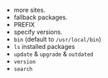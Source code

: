 - more sites.
- fallback packages.
- PREFIX
- specify versions.
- `bin` (default to `/usr/local/bin`)
- `ls` installed packages
- `update` & `upgrade` & `outdated`
- `version`
- `search`
